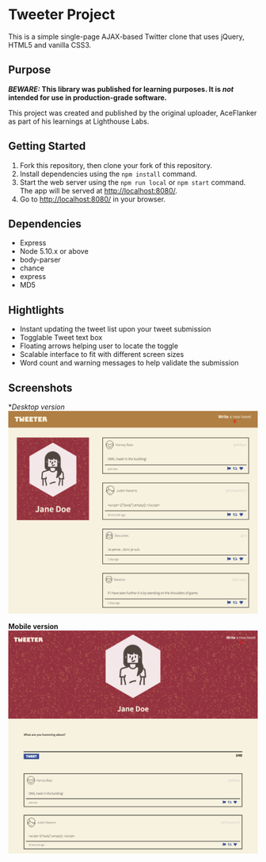 # Tweeter Project

This is a simple single-page AJAX-based Twitter clone that uses jQuery, HTML5 and vanilla CSS3.

## Purpose

**_BEWARE:_ This library was published for learning purposes. It is _not_ intended for use in production-grade software.**

This project was created and published by the original uploader, AceFlanker as part of his learnings at Lighthouse Labs. 

## Getting Started

1. Fork this repository, then clone your fork of this repository.
2. Install dependencies using the `npm install` command.
3. Start the web server using the `npm run local` or `npm start` command. The app will be served at <http://localhost:8080/>.
4. Go to <http://localhost:8080/> in your browser.

## Dependencies

- Express
- Node 5.10.x or above
- body-parser
- chance
- express
- MD5

## Hightlights

- Instant updating the tweet list upon your tweet submission
- Togglable Tweet text box 
- Floating arrows helping user to locate the toggle
- Scalable interface to fit with different screen sizes
- Word count and warning messages to help validate the submission

## Screenshots

**Desktop version*
!["Screenshot of Desktop Tweeter"](https://github.com/AceFlanker/tweeter/blob/master/docs/large-screen.png)
<br>

**Mobile version**
!["Screenshot of Mobile Tweeter"](https://github.com/AceFlanker/tweeter/blob/master/docs/small-screen.png)